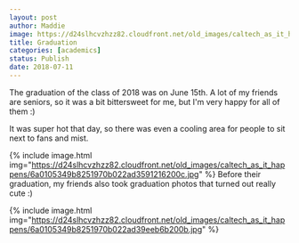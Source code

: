 ```yaml
---
layout: post
author: Maddie
image: https://d24slhcvzhzz82.cloudfront.net/old_images/caltech_as_it_happens/6a0105349b8251970b022ad3591209200c.jpg
title: Graduation
categories: [academics]
status: Publish
date: 2018-07-11
---
```



The graduation of the class of 2018 was on June 15th. A lot of my friends are seniors, so it was a bit bittersweet for me, but I'm very happy for all of them :)

It was super hot that day, so there was even a cooling area for people to sit next to fans and mist.


{% include image.html img="https://d24slhcvzhzz82.cloudfront.net/old_images/caltech_as_it_happens/6a0105349b8251970b022ad3591216200c.jpg" %}
Before their graduation, my friends also took graduation photos that turned out really cute :)

{% include image.html img="https://d24slhcvzhzz82.cloudfront.net/old_images/caltech_as_it_happens/6a0105349b8251970b022ad39eeb6b200b.jpg" %}
